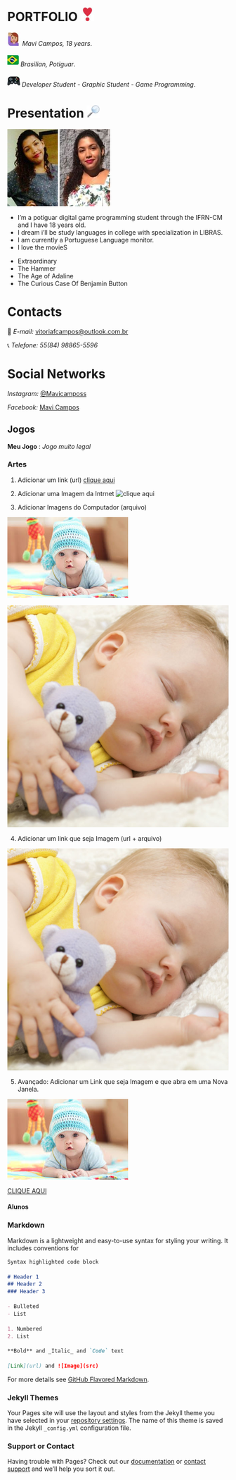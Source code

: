 # **PORTFOLIO** ![emojicor](emojicor.jpg)

![emojibon](emojibon.jpg) _Mavi Campos, 18 years_.

![emojiban](emojiban.jpg) _Brasilian, Potiguar_.

![emojijoy](emojijoy.jpg) _Developer Student - Graphic Student - Game Programming_.

#  **Presentation** ![emojilupa](emojilupa.jpg)
![eu](eu.jpg)  ![eufinal](eufinal.jpg)

* I’m a potiguar digital game programming student through the IFRN-CM and I have 18 years old.
* I dream  i’ll be study languages in college with specialization in LIBRAS.
* I am currently a Portuguese Language monitor.
* I love the movieS
- Extraordinary 
- The Hammer
- The Age of Adaline
- The Curious Case Of Benjamin Button 


# Contacts 

:love_letter: *E-mail:* [vitoriafcampos@outlook.com.br](https://outlook.live.com/mail/inbox) 

:telephone_receiver: *Telefone:* _55(84) 98865-5596_

# Social Networks


*Instagram:* <a href="https://www.instagram.com/mavicamposs/?hl=pt-br" target="_blank"> @Mavicamposs </a>

*Facebook:* <a href="https://www.facebook.com/vitoria.campos3154" target="_blank"> Mavi Campos </a>





## Jogos

**Meu Jogo** : _Jogo muito legal_


### Artes
1. Adicionar um link (url)
[clique aqui](https://i.ytimg.com/vi/DSnbZUjIyAc/maxresdefault.jpg)


2. Adicionar uma Imagem da Intrnet
![clique aqui](https://i.ytimg.com/vi/DSnbZUjIyAc/maxresdefault.jpg)


3. Adicionar Imagens do Computador (arquivo)


![Imagem1](images.jpg)


![Imagem2](sleeping-baby-article.jpg)


4. Adicionar um link que seja Imagem (url + arquivo) 

[![Imagem2](sleeping-baby-article.jpg)](http://google.com)


5. Avançado: Adicionar um Link que seja Imagem e que abra em uma Nova Janela.

<a href="https://www.google.com.br/" target="_blank"> ![Imagem1](images.jpg) </a>


<a href="https://www.google.com.br/" target="_blank"> CLIQUE AQUI </a>

#### Alunos




### Markdown

Markdown is a lightweight and easy-to-use syntax for styling your writing. It includes conventions for

```markdown
Syntax highlighted code block

# Header 1
## Header 2
### Header 3

- Bulleted
- List

1. Numbered
2. List

**Bold** and _Italic_ and `Code` text

[Link](url) and ![Image](src)
```

For more details see [GitHub Flavored Markdown](https://guides.github.com/features/mastering-markdown/).

### Jekyll Themes

Your Pages site will use the layout and styles from the Jekyll theme you have selected in your [repository settings](https://github.com/MaviCampos/MaviCampos.github.io/settings). The name of this theme is saved in the Jekyll `_config.yml` configuration file.

### Support or Contact

Having trouble with Pages? Check out our [documentation](https://help.github.com/categories/github-pages-basics/) or [contact support](https://github.com/contact) and we’ll help you sort it out.

